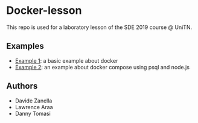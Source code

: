 # Docker-lesson

This repo is used for a laboratory lesson of the SDE 2019 course @ UniTN.


## Examples
* [Example 1](Example_1/Example1.md): a basic example about docker
* [Example 2](Example_2/Example2.md): an example about docker compose using psql and node.js


## Authors
* Davide Zanella
* Lawrence Araa
* Danny Tomasi
